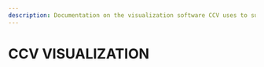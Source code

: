 ```yaml
---
description: Documentation on the visualization software CCV uses to support
---
```


# CCV VISUALIZATION

